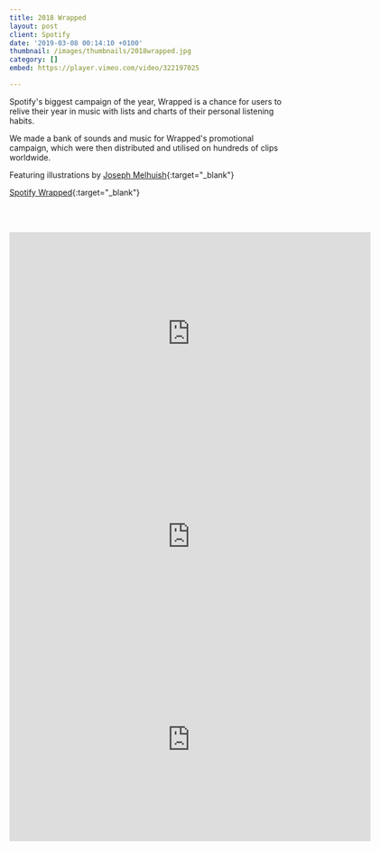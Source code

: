 ```yaml
---
title: 2018 Wrapped
layout: post
client: Spotify
date: '2019-03-08 00:14:10 +0100'
thumbnail: /images/thumbnails/2018wrapped.jpg
category: []
embed: https://player.vimeo.com/video/322197025

---
```


Spotify's biggest campaign of the year, Wrapped is a chance for users to relive their year in music with lists and charts of their personal listening habits.

We made a bank of sounds and music for Wrapped's promotional campaign, which were then distributed and utilised on hundreds of clips worldwide.

Featuring illustrations by [Joseph Melhuish](http://www.josephmelhuish.com/){:target="_blank"}

[Spotify Wrapped](https://spotifywrapped.com){:target="_blank"}

<br><br>
<iframe src="https://player.vimeo.com/video/322197002?byline=0&portrait=0" width="640" height="360" frameborder="0" webkitallowfullscreen mozallowfullscreen allowfullscreen></iframe>

<iframe src="https://player.vimeo.com/video/322197016?byline=0&portrait=0" width="640" height="360" frameborder="0" webkitallowfullscreen mozallowfullscreen allowfullscreen></iframe>

<iframe src="https://player.vimeo.com/video/322196988?byline=0&portrait=0" width="640" height="360" frameborder="0" webkitallowfullscreen mozallowfullscreen allowfullscreen></iframe>


